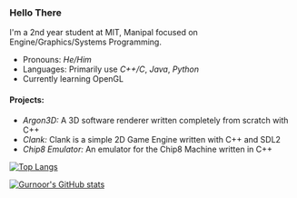 ### Hello There

I'm a 2nd year student at MIT, Manipal focused on Engine/Graphics/Systems Programming.


- Pronouns: *He/Him*
- Languages: Primarily use *C++/C*, *Java*, *Python*
- Currently learning OpenGL

#### Projects:

- *Argon3D:* A 3D software renderer written completely from scratch with C++
- *Clank:* Clank is a simple 2D Game Engine written with C++ and SDL2
- *Chip8 Emulator:* An emulator for the Chip8 Machine written in C++

<!--
**H0mTanks/H0mTanks** is a ✨ _special_ ✨ repository because its `README.md` (this file) appears on your GitHub profile.

Here are some ideas to get you started:

- 🔭 I’m currently working on ...
- 🌱 I’m currently learning ...
- 👯 I’m looking to collaborate on ...
- 🤔 I’m looking for help with ...
- 💬 Ask me about ...
- 📫 How to reach me: ...
- 😄 Pronouns: ...
- ⚡ Fun fact: ...
-->

[![Top Langs](https://github-readme-stats.vercel.app/api/top-langs/?username=H0mTanks&exclude_repo=programming,Chip8EmulatorCpp&layout=compact)](https://github.com/H0mTanks/github-readme-stats)


[![Gurnoor's GitHub stats](https://github-readme-stats.vercel.app/api?username=H0mTanks&count_private=true&show_icons=true)](https://github.com/anuraghazra/github-readme-stats)
